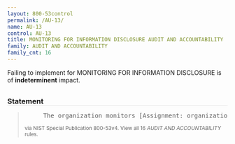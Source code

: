 ```yaml
---
layout: 800-53control
permalink: /AU-13/
name: AU-13
control: AU-13
title: MONITORING FOR INFORMATION DISCLOSURE AUDIT AND ACCOUNTABILITY
family: AUDIT AND ACCOUNTABILITY
family_cnt: 16
---
```

<p class="text-">Failing to implement for MONITORING FOR INFORMATION DISCLOSURE is of <b>indeterminent</b> impact.</p>

<h3 style="border-bottom:1px solid #ddd;margin:30px 0 8px 0;">Statement</h3>
<blockquote>
<pre>     The organization monitors [Assignment: organization-defined open source information and/or information sites] [Assignment: organization-defined frequency] for evidence of unauthorized disclosure of organizational information. 
</pre>
<p><small>via NIST Special Publication 800-53v4. View all 16 <i>AUDIT AND ACCOUNTABILITY</i> rules. <a href="/cce/ssg/group/$Group_id"><span class="glyphicon glyphicon-link"></span></a> </small></p>
</blockquote>

